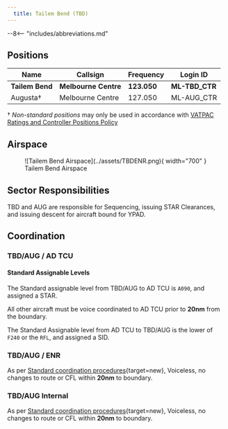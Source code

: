 ```yaml
---
  title: Tailem Bend (TBD)
---
```


--8<-- "includes/abbreviations.md"
## Positions

| Name | Callsign | Frequency | Login ID |
| ---- | -------- | --------- | -------- |
| **Tailem Bend** | **Melbourne Centre** | **123.050** | **ML-TBD_CTR** |
| Augusta† | Melbourne Centre | 127.050 | ML-AUG_CTR |

† *Non-standard positions* may only be used in accordance with [VATPAC Ratings and Controller Positions Policy](https://vatpac.org/publications/policies)

## Airspace

<figure markdown>
![Tailem Bend Airspace](../assets/TBDENR.png){ width="700" }
  <figcaption>Tailem Bend Airspace</figcaption>
</figure>

## Sector Responsibilities
TBD and AUG are responsible for Sequencing, issuing STAR Clearances, and issuing descent for aircraft bound for YPAD.

## Coordination

### TBD/AUG / AD TCU
#### Standard Assignable Levels

The Standard assignable level from TBD/AUG to AD TCU is `A090`, and assigned a STAR.

All other aircraft must be voice coordinated to AD TCU prior to **20nm** from the boundary.

The Standard Assignable level from AD TCU to TBD/AUG is the lower of `F240` or the `RFL`, and assigned a SID.

### TBD/AUG / ENR
As per [Standard coordination procedures](../../../controller-skills/coordination/#enr-enr){target=new}, Voiceless, no changes to route or CFL within **20nm** to boundary.

### TBD/AUG Internal
As per [Standard coordination procedures](../../../controller-skills/coordination/#enr-enr){target=new}, Voiceless, no changes to route or CFL within **20nm** to boundary.
